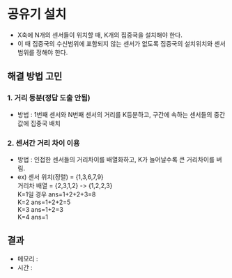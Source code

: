 # 공유기 설치
- X축에 N개의 센서들이 위치할 때, K개의 집중국을 설치해야 한다.
- 이 때 집중국의 수신범위에 포함되지 않는 센서가 없도록 집중국의 설치위치와 센서범위를 정해야 한다.

## 해결 방법 고민
### 1. 거리 등분(정답 도출 안됨)
 - 방법 : 1번째 센서와 N번째 센서의 거리를 K등분하고, 구간에 속하는 센서들의 중간값에 집중국 배치
 
### 2. 센서간 거리 차이 이용
 - 방법 : 인접한 센서들의 거리차이를 배열화하고, K가 늘어날수록 큰 거리차이를 버림.
 - ex) 센서 위치(정렬) = {1,3,6,7,9} <br/> 거리차 배열 = {2,3,1,2} -> {1,2,2,3} <br/> K=1일 경우 ans=1+2+2+3=8<br/>K=2 ans=1+2+2=5<br/>K=3 ans=1+2=3<br/>K=4 ans=1

## 결과
- 메모리 : 
- 시간 : 
